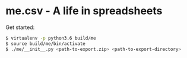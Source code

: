 # me.csv - A life in spreadsheets

Get started:

```sh
$ virtualenv -p python3.6 build/me
$ source build/me/bin/activate
$ ./me/__init__.py <path-to-export.zip> <path-to-export-directory>
```
